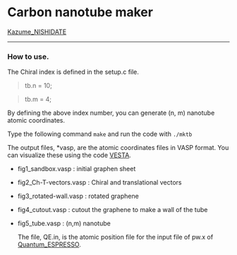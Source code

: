 # Carbon nanotube maker

[Kazume_NISHIDATE](kazume.nishidate@gmail.com)

-------------------------------------------------------------------------------

### How to use.

  The Chiral index is defined in the setup.c file.

>  tb.n =  10;

>  tb.m =  4;
  
  By defining the above index number, you can generate (n, m) nanotube
  atomic coordinates.
  
  Type the following command
	`make`
  and run the code with
	`./mktb`
  
  The output files, *vasp, are the atomic coordinates files in VASP
  format. You can visualize these using the code
  [VESTA](https://jp-minerals.org/vesta/jp/).
  
- fig1_sandbox.vasp : initial graphen sheet
- fig2_Ch-T-vectors.vasp : Chiral and translational vectors
- fig3_rotated-wall.vasp : rotated graphene 
- fig4_cutout.vasp : cutout the graphene to make a wall of the tube
- fig5_tube.vasp : (n,m) nanotube 
 
  
  The file, QE.in, is the atomic position file for the input file of
  pw.x of [Quantum_ESPRESSO](https://www.quantum-espresso.org/).
  
  
